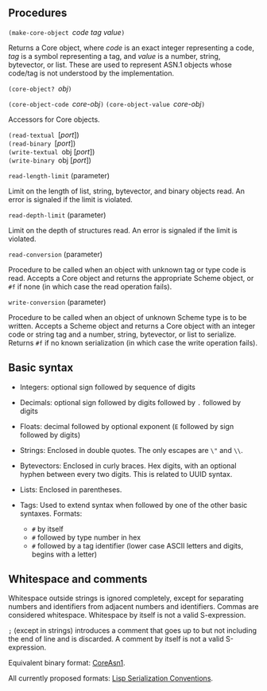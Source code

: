 ## Procedures

`(make-core-object `*code tag value*`)`

Returns a Core object, where *code* is an exact integer representing a code,
*tag* is a symbol representing a tag, and *value* is a
number, string, bytevector, or list.  These are used to represent ASN.1
objects whose code/tag is not understood by the implementation.

`(core-object? `*obj*`)`

`(core-object-code `*core-obj*`)`
`(core-object-value `*core-obj*`)`

Accessors for Core objects.

`(read-textual `[*port*])  
`(read-binary `[*port*])  
`(write-textual `obj [*port*])  
`(write-binary `obj [*port*])

`read-length-limit` (parameter)

Limit on the length of list, string, bytevector, and binary objects read.
An error is signaled if the limit is violated.

`read-depth-limit` (parameter)

Limit on the depth of structures read.
An error is signaled if the limit is violated.

`read-conversion` (parameter)

Procedure to be called when an object with unknown tag or type code is read.
Accepts a Core object and returns the appropriate Scheme object, or `#f` if none
(in which case the read operation fails).

`write-conversion` (parameter)

Procedure to be called when an object of unknown Scheme type is to be written.
Accepts a Scheme object and returns a Core object with an integer code or string
tag and a number, string, bytevector, or list to serialize.
Returns `#f` if no known serialization (in which case the write operation fails).

## Basic syntax

  * Integers: optional sign followed by sequence of digits
  
  * Decimals: optional sign followed by digits followed by `.` followed by digits
  
  * Floats: decimal followed by optional exponent
    (`E` followed by sign followed by digits)

  * Strings:  Enclosed in double quotes.  The only escapes are `\"` and `\\`.

  * Bytevectors:  Enclosed in curly braces.  Hex digits, with an optional hyphen
    between every two digits.  This is related to UUID syntax.

  * Lists: Enclosed in parentheses.

  * Tags: Used to extend syntax when followed by one of the other basic syntaxes.  Formats:
      * `#` by itself
      * `#` followed by type number in hex
      * `#` followed by a tag identifier (lower case ASCII letters and digits, begins with a letter)

## Whitespace and comments

Whitespace outside strings is ignored completely,
except for separating numbers and identifiers
from adjacent numbers and identifiers.
Commas are considered whitespace.
Whitespace by itself is not a valid S-expression.
  
`;` (except in strings) introduces a comment
that goes up to but not including the end of line and is discarded.
A comment by itself is not a valid S-expression.


Equivalent binary format: [CoreAsn1](https://bitbucket.org/cowan/r7rs-wg1-infra/src/default/CoreAsn1).

All currently proposed formats: [Lisp Serialization Conventions](https://tinyurl.com/asn1-ler).